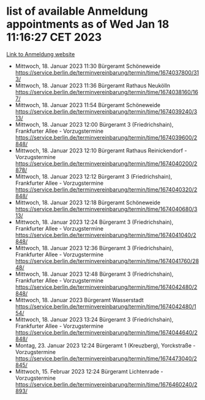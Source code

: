 # list of available Anmeldung appointments as of Wed Jan 18 11:16:27 CET 2023
[Link to Anmeldung website](https://service.berlin.de/terminvereinbarung/termin/tag.php?termin=0&anliegen[]=120686&dienstleisterlist=122210,122217,327316,122219,327312,122227,327314,122231,327346,122243,327348,122252,329742,122260,329745,122262,329748,122254,329751,122271,327278,122273,327274,122277,327276,330436,122280,327294,122282,327290,122284,327292,327539,122291,327270,122285,327266,122286,327264,122296,327268,150230,329760,122301,327282,122297,327286,122294,327284,122312,329763,122314,329775,122304,327330,122311,327334,122309,327332,122281,327352,122279,329772,122276,327324,122274,327326,122267,329766,122246,327318,122251,327320,122257,327322,122208,327298,122226,327300,121362,121364&herkunft=http%3A%2F%2Fservice.berlin.de%2Fdienstleistung%2F120686%2F)
- Mittwoch, 18. Januar 2023 11:30 Bürgeramt Schöneweide https://service.berlin.de/terminvereinbarung/termin/time/1674037800/313/
- Mittwoch, 18. Januar 2023 11:36 Bürgeramt Rathaus Neukölln https://service.berlin.de/terminvereinbarung/termin/time/1674038160/167/
- Mittwoch, 18. Januar 2023 11:54 Bürgeramt Schöneweide https://service.berlin.de/terminvereinbarung/termin/time/1674039240/313/
- Mittwoch, 18. Januar 2023 12:00 Bürgeramt 3 (Friedrichshain), Frankfurter Allee - Vorzugstermine https://service.berlin.de/terminvereinbarung/termin/time/1674039600/2848/
- Mittwoch, 18. Januar 2023 12:10 Bürgeramt Rathaus Reinickendorf - Vorzugstermine https://service.berlin.de/terminvereinbarung/termin/time/1674040200/2878/
- Mittwoch, 18. Januar 2023 12:12 Bürgeramt 3 (Friedrichshain), Frankfurter Allee - Vorzugstermine https://service.berlin.de/terminvereinbarung/termin/time/1674040320/2848/
- Mittwoch, 18. Januar 2023 12:18 Bürgeramt Schöneweide https://service.berlin.de/terminvereinbarung/termin/time/1674040680/313/
- Mittwoch, 18. Januar 2023 12:24 Bürgeramt 3 (Friedrichshain), Frankfurter Allee - Vorzugstermine https://service.berlin.de/terminvereinbarung/termin/time/1674041040/2848/
- Mittwoch, 18. Januar 2023 12:36 Bürgeramt 3 (Friedrichshain), Frankfurter Allee - Vorzugstermine https://service.berlin.de/terminvereinbarung/termin/time/1674041760/2848/
- Mittwoch, 18. Januar 2023 12:48 Bürgeramt 3 (Friedrichshain), Frankfurter Allee - Vorzugstermine https://service.berlin.de/terminvereinbarung/termin/time/1674042480/2848/
- Mittwoch, 18. Januar 2023  Bürgeramt Wasserstadt https://service.berlin.de/terminvereinbarung/termin/time/1674042480/154/
- Mittwoch, 18. Januar 2023 13:24 Bürgeramt 3 (Friedrichshain), Frankfurter Allee - Vorzugstermine https://service.berlin.de/terminvereinbarung/termin/time/1674044640/2848/
- Montag, 23. Januar 2023 12:24 Bürgeramt 1 (Kreuzberg), Yorckstraße - Vorzugstermine https://service.berlin.de/terminvereinbarung/termin/time/1674473040/2845/
- Mittwoch, 15. Februar 2023 12:24 Bürgeramt Lichtenrade - Vorzugstermine https://service.berlin.de/terminvereinbarung/termin/time/1676460240/2893/
